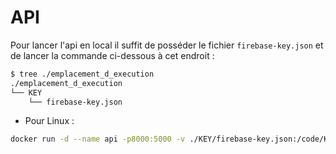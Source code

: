 # API

Pour lancer l'api en local il suffit de posséder le fichier `firebase-key.json` et de lancer la commande ci-dessous à cet endroit :

```bash
$ tree ./emplacement_d_execution
./emplacement_d_execution
└── KEY
    └── firebase-key.json
```

- Pour Linux : 

```bash
docker run -d --name api -p8000:5000 -v ./KEY/firebase-key.json:/code/KEY/firebase-key.json clemoudo/shot-n-go:api-dev-latest
```
